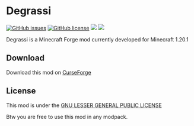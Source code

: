 # Degrassi

[![GitHub issues](https://img.shields.io/github/issues/alec016/Degrassi)](https://github.com/alec016/Degrassi/issues)
[![GitHub license](https://img.shields.io/github/license/alec016/Degrassi?color=0690ff)](https://github.com/alec016/Degrassi/blob/1902/LICENSE.md)
[![](http://cf.way2muchnoise.eu/short_932731.svg)](https://www.curseforge.com/minecraft/mc-mods/degrassi)
[![](https://img.shields.io/discord/1071821610836828200?color=7289DA)](https://discord.gg/kS7uEb38SX)

Degrassi is a Minecraft Forge mod currently developed for Minecraft 1.20.1

## Download

Download this mod on [CurseForge](https://www.curseforge.com/minecraft/mc-mods/degrassi)

## License

This mod is under the [GNU LESSER GENERAL PUBLIC LICENSE](https://www.curseforge.com/project/932731/license)

Btw you are free to use this mod in any modpack.